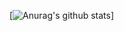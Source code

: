 [![Anurag's github stats](https://github-readme-stats.vercel.app/api?username=lemesBr&count_private=true&show_icons=true&bg_color=9dff9f)]

